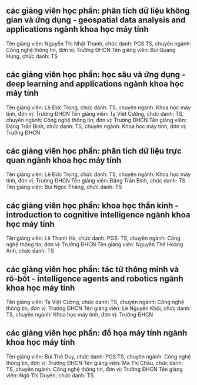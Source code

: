 ## các giảng viên học phần: phân tích dữ liệu không gian và ứng dụng - geospatial data analysis and applications ngành khoa học máy tính
Tên giảng viên: Nguyễn Thị Nhật Thanh, chức danh: PGS.TS, chuyên ngành: Công nghệ thông tin, đơn vị: Trường ĐHCN
Tên giảng viên: Bùi Quang Hưng, chức danh: TS
## các giảng viên học phần: học sâu và ứng dụng - deep learning and applications ngành khoa học máy tính
Tên giảng viên: Lê Đức Trọng, chức danh: TS, chuyên ngành: Khoa học máy tính, đơn vị: Trường ĐHCN
Tên giảng viên: Tạ Việt Cường, chức danh: TS, chuyên ngành: Công nghệ thông tin, đơn vị: Trường ĐHCN
Tên giảng viên: Đặng Trần Bình, chức danh: TS, chuyên ngành: Khoa học máy tính, đơn vị: Trường ĐHCN
## các giảng viên học phần: phân tích dữ liệu trực quan ngành khoa học máy tính
Tên giảng viên: Lê Đức Trọng, chức danh: TS, chuyên ngành: Khoa học máy tính, đơn vị: Trường ĐHCN
Tên giảng viên: Đặng Trần Bình, chức danh: TS
Tên giảng viên: Bùi Ngọc Thăng, chức danh: TS
## các giảng viên học phần: khoa học thần kinh - introduction to cognitive intelligence ngành khoa học máy tính
Tên giảng viên: Lê Thanh Hà, chức danh: PGS. TS, chuyên ngành: Công nghệ thông tin, đơn vị: Trường ĐHCN
Tên giảng viên: Nguyễn Thế Hoàng Anh, chức danh: TS
## các giảng viên học phần: tác tử thông minh và rô-bốt - intelligence agents and robotics ngành khoa học máy tính
Tên giảng viên: Tạ Việt Cường, chức danh: TS, chuyên ngành: Công nghệ thông tin, đơn vị: Trường ĐHCN
Tên giảng viên: Lê Nguyên Khôi, chức danh: TS, chuyên ngành: Khoa học máy tính, đơn vị: Trường ĐHCN
## các giảng viên học phần: đồ họa máy tính ngành khoa học máy tính
Tên giảng viên: Bùi Thế Duy, chức danh: PGS.TS, chuyên ngành: Công nghệ thông tin, đơn vị: Trường ĐHCN
Tên giảng viên: Ma Thị Châu, chức danh: TS, chuyên ngành: Công nghệ thông tin, đơn vị: Trường ĐHCN
Tên giảng viên: Ngô Thị Duyên, chức danh: TS.
